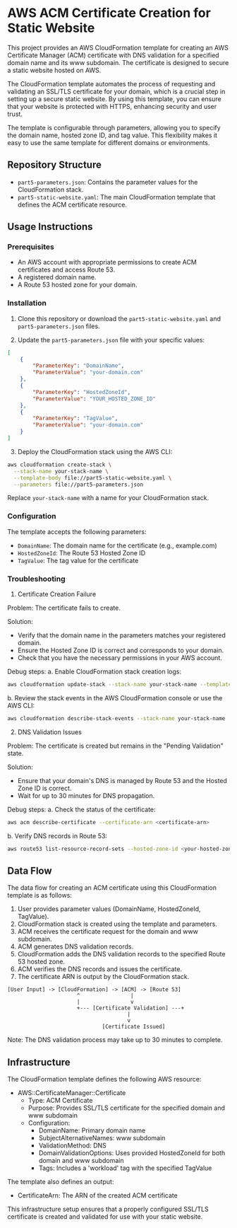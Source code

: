 # AWS ACM Certificate Creation for Static Website

This project provides an AWS CloudFormation template for creating an AWS Certificate Manager (ACM) certificate with DNS validation for a specified domain name and its www subdomain. The certificate is designed to secure a static website hosted on AWS.

The CloudFormation template automates the process of requesting and validating an SSL/TLS certificate for your domain, which is a crucial step in setting up a secure static website. By using this template, you can ensure that your website is protected with HTTPS, enhancing security and user trust.

The template is configurable through parameters, allowing you to specify the domain name, hosted zone ID, and tag value. This flexibility makes it easy to use the same template for different domains or environments.

## Repository Structure

- `part5-parameters.json`: Contains the parameter values for the CloudFormation stack.
- `part5-static-website.yaml`: The main CloudFormation template that defines the ACM certificate resource.

## Usage Instructions

### Prerequisites

- An AWS account with appropriate permissions to create ACM certificates and access Route 53.
- A registered domain name.
- A Route 53 hosted zone for your domain.

### Installation

1. Clone this repository or download the `part5-static-website.yaml` and `part5-parameters.json` files.

2. Update the `part5-parameters.json` file with your specific values:

```json
[
    { 
        "ParameterKey": "DomainName", 
        "ParameterValue": "your-domain.com" 
    },
    {
        "ParameterKey": "HostedZoneId",
        "ParameterValue": "YOUR_HOSTED_ZONE_ID"
    },
    {
        "ParameterKey": "TagValue",
        "ParameterValue": "your-domain.com"
    }
]
```

3. Deploy the CloudFormation stack using the AWS CLI:

```bash
aws cloudformation create-stack \
  --stack-name your-stack-name \
  --template-body file://part5-static-website.yaml \
  --parameters file://part5-parameters.json
```

Replace `your-stack-name` with a name for your CloudFormation stack.

### Configuration

The template accepts the following parameters:

- `DomainName`: The domain name for the certificate (e.g., example.com)
- `HostedZoneId`: The Route 53 Hosted Zone ID
- `TagValue`: The tag value for the certificate

### Troubleshooting

1. Certificate Creation Failure

Problem: The certificate fails to create.

Solution:
- Verify that the domain name in the parameters matches your registered domain.
- Ensure the Hosted Zone ID is correct and corresponds to your domain.
- Check that you have the necessary permissions in your AWS account.

Debug steps:
a. Enable CloudFormation stack creation logs:
```bash
aws cloudformation update-stack --stack-name your-stack-name --template-body file://part5-static-website.yaml --parameters file://part5-parameters.json --enable-termination-protection
```
b. Review the stack events in the AWS CloudFormation console or use the AWS CLI:
```bash
aws cloudformation describe-stack-events --stack-name your-stack-name
```

2. DNS Validation Issues

Problem: The certificate is created but remains in the "Pending Validation" state.

Solution:
- Ensure that your domain's DNS is managed by Route 53 and the Hosted Zone ID is correct.
- Wait for up to 30 minutes for DNS propagation.

Debug steps:
a. Check the status of the certificate:
```bash
aws acm describe-certificate --certificate-arn <certificate-arn>
```
b. Verify DNS records in Route 53:
```bash
aws route53 list-resource-record-sets --hosted-zone-id <your-hosted-zone-id>
```

## Data Flow

The data flow for creating an ACM certificate using this CloudFormation template is as follows:

1. User provides parameter values (DomainName, HostedZoneId, TagValue).
2. CloudFormation stack is created using the template and parameters.
3. ACM receives the certificate request for the domain and www subdomain.
4. ACM generates DNS validation records.
5. CloudFormation adds the DNS validation records to the specified Route 53 hosted zone.
6. ACM verifies the DNS records and issues the certificate.
7. The certificate ARN is output by the CloudFormation stack.

```
[User Input] -> [CloudFormation] -> [ACM] -> [Route 53]
                      ^                |
                      |                v
                      +--- [Certificate Validation] ---+
                                      |
                                      v
                              [Certificate Issued]
```

Note: The DNS validation process may take up to 30 minutes to complete.

## Infrastructure

The CloudFormation template defines the following AWS resource:

- AWS::CertificateManager::Certificate
  - Type: ACM Certificate
  - Purpose: Provides SSL/TLS certificate for the specified domain and www subdomain
  - Configuration:
    - DomainName: Primary domain name
    - SubjectAlternativeNames: www subdomain
    - ValidationMethod: DNS
    - DomainValidationOptions: Uses provided HostedZoneId for both domain and www subdomain
    - Tags: Includes a 'workload' tag with the specified TagValue

The template also defines an output:

- CertificateArn: The ARN of the created ACM certificate

This infrastructure setup ensures that a properly configured SSL/TLS certificate is created and validated for use with your static website.